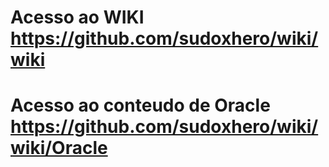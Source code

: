 # Acesso ao WIKI https://github.com/sudoxhero/wiki/wiki

# Acesso ao conteudo de Oracle https://github.com/sudoxhero/wiki/wiki/Oracle
